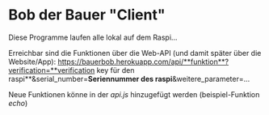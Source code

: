 # Bob der Bauer "Client"


Diese Programme laufen alle lokal auf dem Raspi...

Erreichbar sind die Funktionen über die Web-API (und damit später über die Website/App):
https://bauerbob.herokuapp.com/api/**funktion**?verification=**verification key für den raspi**&serial_number=**Seriennummer des raspi**&weitere_parameter=...

Neue Funktionen könne in der *api.js* hinzugefügt werden (beispiel-Funktion *echo*)
